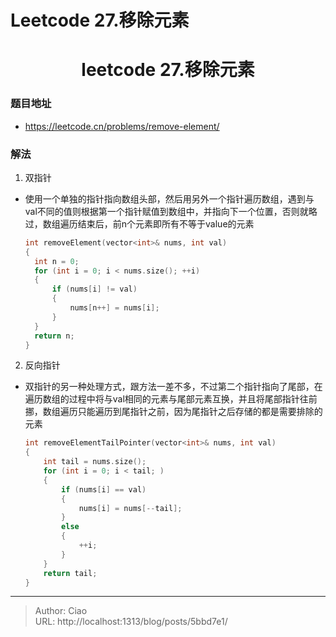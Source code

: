 # Leetcode 27.移除元素


<!--more-->

<h1 align="center">leetcode 27.移除元素</h1>

### 题目地址
  * https://leetcode.cn/problems/remove-element/

### 解法
  1. 双指针
  * 使用一个单独的指针指向数组头部，然后用另外一个指针遍历数组，遇到与val不同的值则根据第一个指针赋值到数组中，并指向下一个位置，否则就略过，数组遍历结束后，前n个元素即所有不等于value的元素
    ```C++
    int removeElement(vector<int>& nums, int val) 
    {
      int n = 0;
      for (int i = 0; i < nums.size(); ++i)
      {
          if (nums[i] != val)
          {
              nums[n++] = nums[i];
          }
      }
      return n;
    }
    ```

  2. 反向指针
  * 双指针的另一种处理方式，跟方法一差不多，不过第二个指针指向了尾部，在遍历数组的过程中将与val相同的元素与尾部元素互换，并且将尾部指针往前挪，数组遍历只能遍历到尾指针之前，因为尾指针之后存储的都是需要排除的元素
    ```C++
    int removeElementTailPointer(vector<int>& nums, int val)
    {
        int tail = nums.size();
        for (int i = 0; i < tail; )
        {
            if (nums[i] == val)
            {
                nums[i] = nums[--tail];
            }
            else
            {
                ++i;
            }
        }
        return tail;
    }
    ```

---

> Author: Ciao  
> URL: http://localhost:1313/blog/posts/5bbd7e1/  

